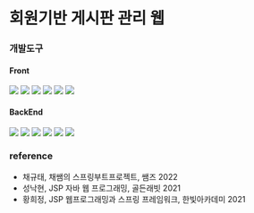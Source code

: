 # 회원기반 게시판 관리 웹

### 개발도구
#### Front
<img src="https://img.shields.io/badge/HTML 5.0-E34F26?style=flat&logo=html5&logoColor=white"> <img src="https://img.shields.io/badge/CSS-1572B6?style=flat&logo=css3&logoColor=white"> 
  <img src="https://img.shields.io/badge/Bootstrap 5-7952B3?style=flat&logo=bootstrap&logoColor=white"> <img src="https://img.shields.io/badge/Javascript-F7DF1E?style=flat&logo=javascript&logoColor=black"> <img src="https://img.shields.io/badge/Jquery 3.5.1-0769AD?style=flat&logo=jquery&logoColor=white"> <img src="https://img.shields.io/badge/-Ajax-%230B614B?style=flat&logo=Ajax&logoColor=white">


#### BackEnd
<img src="https://img.shields.io/badge/Java 17-007396?style=flat&logo=OpenJDK&logoColor=white"/> <img src="https://img.shields.io/badge/Tomcat 9.0-F8DC75?style=flat&logo=apachetomcat&logoColor=black"> <img src="https://img.shields.io/badge/SpringToolSuite 4-6DB33F?style=flat&logo=spring&logoColor=white"> <img src="https://img.shields.io/badge/SpringBoot 3.0.-6DB33F?style=flat&logo=springboot&logoColor=white"> <img src="https://img.shields.io/badge/H2 database (2022--06--13)-orange?style=flat&logo=H2&logoColor=white"> <img src="https://img.shields.io/badge/MySQL-4479A1?style=flat&logo=MySQL&logoColor=white">

<!--<img src="https://img.shields.io/badge/BackEnd-000000?style=flat&logo=backendless&logoColor=white">--> 
   
### reference  
- 채규태, 채쌤의 스프링부트프로젝트, 쌤즈 2022  
- 성낙현, JSP 자바 웹 프로그래밍, 골든래빗 2021  
- 황희정, JSP 웹프로그래밍과 스프링 프레임워크, 한빛아카데미 2021
